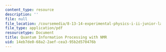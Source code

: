 ```yaml
---
content_type: resource
description: ''
file: null
file_location: /coursemedia/8-13-14-experimental-physics-i-ii-junior-lab-fall-2016-spring-2017/14eb7de068a22aefcea395b2d570476b_MIT8_13-14F16-S17exp49.pdf
file_type: application/pdf
resourcetype: Document
title: Quantum Information Processing with NMR
uid: 14eb7de0-68a2-2aef-cea3-95b2d570476b
---
```

